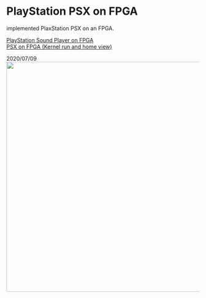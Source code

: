 # PlayStation PSX on FPGA
implemented PlaxStation PSX on an FPGA.  

<a href="https://pgate1.at-ninja.jp/PSX_on_FPGA/">PlayStation Sound Player on FPGA</a>  
<a href="https://www.youtube.com/watch?v=KJlxOIi_hQA">PSX on FPGA (Kernel run and home view)</a>
  
2020/07/09  
<img width=600 src="https://pgate1.at-ninja.jp/PSX_on_FPGA/20200630_dither_home_OK.jpg">
